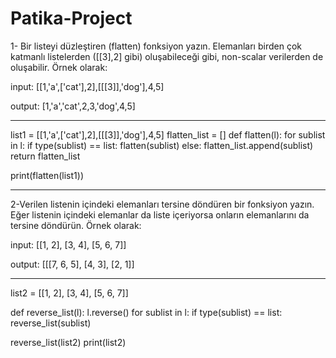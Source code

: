 # Patika-Project

1- Bir listeyi düzleştiren (flatten) fonksiyon yazın. Elemanları birden çok katmanlı listelerden ([[3],2] gibi) oluşabileceği gibi, non-scalar verilerden de oluşabilir. Örnek olarak:

input: [[1,'a',['cat'],2],[[[3]],'dog'],4,5]

output: [1,'a','cat',2,3,'dog',4,5]

----
list1 = [[1,'a',['cat'],2],[[[3]],'dog'],4,5]
flatten_list = []
def flatten(l):
    for sublist in l:
        if type(sublist) == list:
            flatten(sublist)
        else:
            flatten_list.append(sublist)
    return flatten_list

print(flatten(list1))

----
2-Verilen listenin içindeki elemanları tersine döndüren bir fonksiyon yazın. Eğer listenin içindeki elemanlar da liste içeriyorsa
onların elemanlarını da tersine döndürün. Örnek olarak:

input: [[1, 2], [3, 4], [5, 6, 7]]

output: [[[7, 6, 5], [4, 3], [2, 1]]

----
list2 = [[1, 2], [3, 4], [5, 6, 7]]  

def reverse_list(l):
    l.reverse()
    for sublist in l:
        if type(sublist) == list:
            reverse_list(sublist)

reverse_list(list2)
print(list2)
